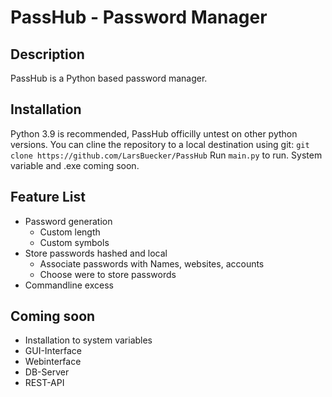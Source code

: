 # PassHub - Password Manager

## Description
PassHub is a Python based password manager. 

## Installation
Python 3.9 is recommended, PassHub officilly untest on other python versions.
You can cline the repository to a local destination using git:
`git clone https://github.com/LarsBuecker/PassHub`
Run `main.py` to run. System variable and .exe coming soon.

## Feature List
 - Password generation
    - Custom length
    - Custom symbols
- Store passwords hashed and local
    - Associate passwords with Names, websites, accounts
    - Choose were to store passwords
- Commandline excess

## Coming soon
 - Installation to system variables
 - GUI-Interface
 - Webinterface
 - DB-Server
 - REST-API